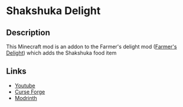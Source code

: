 # Shakshuka Delight

## Description

This Minecraft mod is an addon to the Farmer's delight mod ([Farmer's Delight](https://www.curseforge.com/minecraft/mc-mods/farmers-delight)) which adds the Shakshuka food item

## Links

* [Youtube](https://youtube.com/@shakshuk)
* [Curse Forge](https://curseforge.com/members/Shakshuk/projects)
* [Modrinth](https://modrinth.com/user/Villijar)
